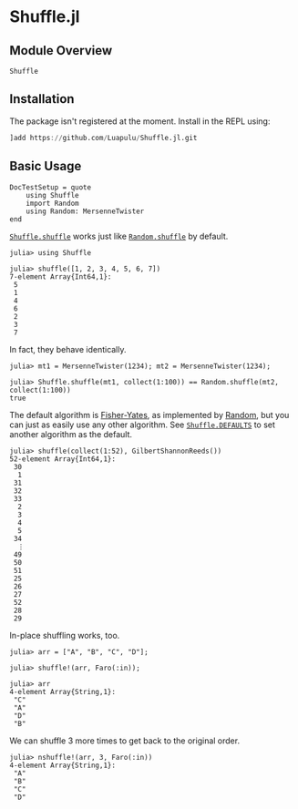 # Shuffle.jl

## Module Overview

```@docs
Shuffle
```

## Installation

The package isn't registered at the moment. Install in the REPL using:

```julia
]add https://github.com/Luapulu/Shuffle.jl.git
```

## Basic Usage

```@meta
DocTestSetup = quote
    using Shuffle
    import Random
    using Random: MersenneTwister
end
```

[`Shuffle.shuffle`](https://luapulu.github.io/Shuffle.jl/stable/reference/#Shuffle.shuffle) works just like [`Random.shuffle`](https://docs.julialang.org/en/v1/stdlib/Random/#Random.shuffle) by default.

```jldoctest; setup = :(Random.seed!(1))
julia> using Shuffle

julia> shuffle([1, 2, 3, 4, 5, 6, 7])
7-element Array{Int64,1}:
 5
 1
 4
 6
 2
 3
 7
```

In fact, they behave identically.

```jldoctest
julia> mt1 = MersenneTwister(1234); mt2 = MersenneTwister(1234);

julia> Shuffle.shuffle(mt1, collect(1:100)) == Random.shuffle(mt2, collect(1:100))
true
```

The default algorithm is [Fisher-Yates](https://luapulu.github.io/Shuffle.jl/stable/reference/#Shuffle.FisherYates), as implemented by [Random](https://docs.julialang.org/en/v1/stdlib/Random/), but you can just as easily use any other algorithm. See [`Shuffle.DEFAULTS`](@ref) to set another algorithm as the default.

```jldoctest; setup = :(Random.seed!(1))
julia> shuffle(collect(1:52), GilbertShannonReeds())
52-element Array{Int64,1}:
 30
  1
 31
 32
 33
  2
  3
  4
  5
 34
  ⋮
 49
 50
 51
 25
 26
 27
 52
 28
 29
```

In-place shuffling works, too.

```jldoctest faro
julia> arr = ["A", "B", "C", "D"];

julia> shuffle!(arr, Faro(:in));

julia> arr
4-element Array{String,1}:
 "C"
 "A"
 "D"
 "B"
```

We can shuffle 3 more times to get back to the original order.

```jldoctest faro
julia> nshuffle!(arr, 3, Faro(:in))
4-element Array{String,1}:
 "A"
 "B"
 "C"
 "D"
```
